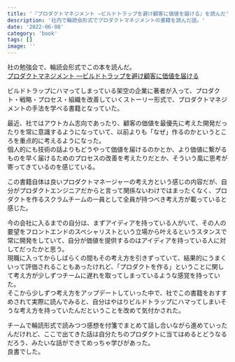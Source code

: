 ```yaml
---
title: '『プロダクトマネジメント ―ビルドトラップを避け顧客に価値を届ける』を読んだ'
description: '社内で輪読会形式でプロダクトマネジメントの書籍を読んだ話。'
date: '2022-06-08'
category: 'book'
tags: []
image: ''
---
```


社の勉強会で、輪読会形式でこの本を読んだ。  
[プロダクトマネジメント ―ビルドトラップを避け顧客に価値を届ける](https://amzn.to/3MsWJof)

ビルドトラップにハマってしまっている架空の企業に著者が入って、プロダクト・戦略・プロセス・組織を改善していくストーリー形式で、プロダクトマネジメントの手法を学べる書籍となっていた。

最近、社ではアウトカム志向であったり、顧客の価値を最優先に考えた開発だったりを常に意識するようになっていて、以前よりも「なぜ」作るのかというところを重点的に考えるようになった。  
個人的にも技術の話よりもどうやって価値を届けるのかとか、より価値に繋がるものを早く届けるためのプロセスの改善を考えたりだとか、そういう風に思考が寄ってきているのを感じている。

この書籍自体は良いプロダクトマネージャーの考え方という感じの内容だが、自分がプロダクトエンジニアだからと言って関係ないわけではまったくなく、プロダクトを作るスクラムチームの一員として全員が持つべき考え方が載っていると感じた。

今の会社に入るまでの自分は、まずアイディアを持っている人がいて、その人の要望をフロントエンドのスペシャリストという立場から叶えるというスタンスで常に開発をしていて、自分が価値を提供するのはアイディアを持っている人に対してだったかと思う。  
現職に入ってからしばらくの間もその考え方を引きずっていて、結果的にうまくいって評価されることもあったけれど、「プロダクトを作る」ということに関して考え方が少しずつチームに遅れを取ってしまっているような感覚を持っていた。  
そこから少しずつ考え方をアップデートしていった中で、社でこの書籍をおすすめされて実際に読んでみると、自分はやはりビルドトラップにハマってしまいそうな考え方を持っていたんだということを改めて気付かされた。

チームで輪読形式で読みつつ感想を付箋でまとめて話し合いながら進めていったんだけれど、ここで出てきた話は自分たちのプロダクトに当てはめるとどうなるだろう、みたいな話ができてめっちゃ学びがあった。  
良書でした。
